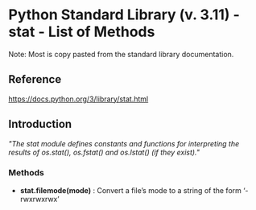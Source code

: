 # Python Standard Library (v. 3.11) - stat - List of Methods

Note: Most is copy pasted from the standard library documentation.

## Reference

https://docs.python.org/3/library/stat.html

## Introduction

*"The stat module defines constants and functions for interpreting the results of os.stat(), os.fstat() and os.lstat() (if they exist)."*

### Methods

- **stat.filemode(mode)** : Convert a file’s mode to a string of the form ‘-rwxrwxrwx’
